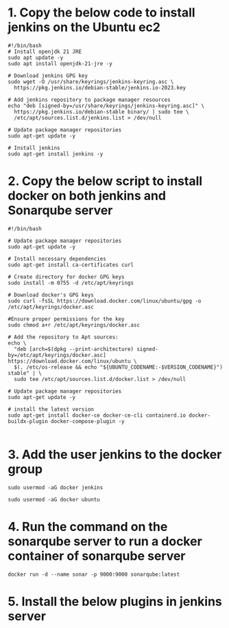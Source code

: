 # 1. Copy the below code to install jenkins on the Ubuntu ec2
```
#!/bin/bash
# Install openjdk 21 JRE
sudo apt update -y
sudo apt install openjdk-21-jre -y

# Download jenkins GPG key
sudo wget -O /usr/share/keyrings/jenkins-keyring.asc \
  https://pkg.jenkins.io/debian-stable/jenkins.io-2023.key

# Add jenkins repository to package manager resources
echo "deb [signed-by=/usr/share/keyrings/jenkins-keyring.asc]" \
  https://pkg.jenkins.io/debian-stable binary/ | sudo tee \
  /etc/apt/sources.list.d/jenkins.list > /dev/null

# Update package manager repositories
sudo apt-get update -y

# Install jenkins
sudo apt-get install jenkins -y
```



# 2. Copy the below script to install docker on both jenkins and Sonarqube server

```
#!/bin/bash

# Update package manager repositories
sudo apt-get update -y

# Install necessary dependencies
sudo apt-get install ca-certificates curl

# Create directory for docker GPG keys
sudo install -m 0755 -d /etc/apt/keyrings

# Download docker's GPG keys
sudo curl -fsSL https://download.docker.com/linux/ubuntu/gpg -o /etc/apt/keyrings/docker.asc

#Ensure proper permissions for the key
sudo chmod a+r /etc/apt/keyrings/docker.asc

# Add the repository to Apt sources:
echo \
  "deb [arch=$(dpkg --print-architecture) signed-by=/etc/apt/keyrings/docker.asc] https://download.docker.com/linux/ubuntu \
  $(. /etc/os-release && echo "${UBUNTU_CODENAME:-$VERSION_CODENAME}") stable" | \
  sudo tee /etc/apt/sources.list.d/docker.list > /dev/null

# Update package manager repositories
sudo apt-get update -y

# install the latest version
sudo apt-get install docker-ce docker-ce-cli containerd.io docker-buildx-plugin docker-compose-plugin -y


```


# 3. Add the user jenkins to the docker group
```
sudo usermod -aG docker jenkins
```
```
sudo usermod -aG docker ubuntu
```

# 4. Run the command on the sonarqube server to run a docker container of sonarqube server

```
docker run -d --name sonar -p 9000:9000 sonarqube:latest
```
# 5. Install the below plugins in jenkins server

